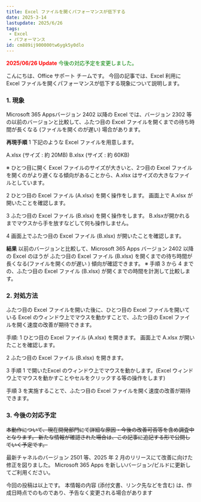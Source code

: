 ```yaml
---
title: Excel ファイルを開くパフォーマンスが低下する
date: 2025-3-14
lastupdate: 2025/6/26
tags:
 - Excel
 - パフォーマンス
id: cm889ij900000tw6ygk5y0dlo
---
```


**<span style="color:red;">2025/06/26 Update</span>** 
<span style="color:green;">今後の対応予定を変更しました。</span>  




こんにちは、Office サポート チームです。
今回の記事では、Excel 利用に Excel ファイルを開くパフォーマンスが低下する現象について説明します。

### 1. 現象
Microsoft 365 Appsバージョン 2402 以降の Excel では、バージョン 2302 等の以前のバージョンと比較して、ふたつ目の Excel ファイルを開くまでの待ち時間が長くなる (ファイルを開くのが遅い) 場合があります。

**再現手順**
1 下記のような Excel ファイルを用意します。

A.xlsx  (サイズ : 約 20MB)
B.xlsx (サイズ : 約 60KB) 

※ ひとつ目に開く Excel ファイルのサイズが大きいと、2つ目の Excel ファイルを開くのがより遅くなる傾向があることから、A.xlsx はサイズの大きなファイルとしています。

2 ひとつ目の Excel ファイル (A.xlsx) を開く操作をします。
画面上で A.xlsx が開いたことを確認します。

3 ふたつ目の Excel ファイル (B.xlsx) を開く操作をします。
B.xlsxが開かれるまでマウスから手を放すなどして何も操作しません。

4 画面上でふたつ目の Excel ファイル (B.xlsx) が開いたことを確認します。

**結果**
以前のバージョンと比較して、Microsoft 365 Apps バージョン 2402 以降の Excel  のほうが
ふたつ目の Excel ファイル (B.xlsx) を開くまでの待ち時間が長くなる(ファイルを開くのが遅い ) 傾向が確認できます。
※ 手順 3 から 4 までの、ふたつ目の Excel ファイル (B.xlsx) が開くまでの時間を計測して比較します。


### 2. 対処方法
ふたつ目の Excel ファイルを開いた後に、ひとつ目の Excel ファイルを開いている Excel のウィンドウ上でマウスを動かすことで、ふたつ目の Excel ファイルを開く速度の改善が期待できます。

手順:
1 ひとつ目の Excel ファイル (A.xlsx) を開きます。
画面上で A.xlsx が開いたことを確認します。

2 ふたつ目の Excel ファイル  (B.xlsx) を開きます。

3 手順 1 で開いたExcel のウィンドウ上でマウスを動かします。(Excel ウィンドウ上でマウスを動かすことやセルをクリックする等の操作をします)

手順 3 を実施することで、ふたつ目の Excel ファイルを開く速度の改善が期待できます。


### 3. 今後の対応予定 
~~本動作について、現在開発部門にて詳細な原因・今後の改善可否等を含め調査中となります。
新たな情報が確認された場合は、この記事に追記する形で公開していく予定です。~~

最新チャネルのバージョン 2501 等、2025  年 2 月のリリースにて改善に向けた修正を図りました。
Microsoft 365 Apps を新しいバージョン/ビルドに更新してご利用ください。



今回の投稿は以上です。
本情報の内容 (添付文書、リンク先などを含む) は、作成日時点でのものであり、予告なく変更される場合があります

